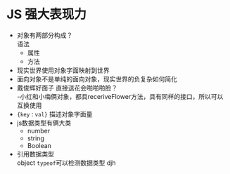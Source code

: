 # JS 强大表现力  
- 对象有两部分构成？  
   语法  
    - 属性
    - 方法  
- 现实世界使用对象字面映射到世界
- 面向对象不是单纯的面向对象，现实世界的负复杂如何简化  
- 戴俊辉好面子  直接送花会啪啪啪脸？  
-小红和小梅俩对象，都具receriveFlower方法，具有同样的接口，所以可以互换使用  
- `{key：val}` 描述对象字面量  
- js数据类型有俩大类
  - number  
  - string 
  - Boolean
- 引用数据类型  
 object
   `typeof`可以检测数据类型  djh 